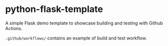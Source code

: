 # python-flask-template

A simple Flask demo template to showcase building and testing with Github Actions.

`.github/workflows/` contains an example of build and test workflow.
